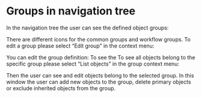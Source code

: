 # Groups in navigation tree

In the navigation tree the user can see the defined object groups:

There are different icons for the common groups and workflow groups. To edit a group please select “Edit group” in the context menu:

You can edit the group definition: To see the To see all objects belong to the specific group please select “List objects” in the group context menu:

Then the user can see and edit objects belong to the selected group. In this window the user can add new objects to the group, delete primary objects or exclude inherited objects from the group.
